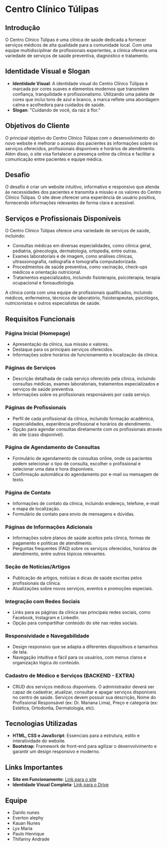 # Centro Clínico Túlipas

## Introdução
O Centro Clínico Túlipas é uma clínica de saúde dedicada a fornecer serviços médicos de alta qualidade para a comunidade local. Com uma equipe multidisciplinar de profissionais experientes, a clínica oferece uma variedade de serviços de saúde preventiva, diagnóstico e tratamento.

## Identidade Visual e Slogan
- **Identidade Visual**: A identidade visual do Centro Clínico Túlipas é marcada por cores suaves e elementos modernos que transmitem confiança, tranquilidade e profissionalismo. Utilizando uma paleta de cores que inclui tons de azul e branco, a marca reflete uma abordagem calma e acolhedora para cuidados de saúde.
- **Slogan**: "Cuidando de você, da raiz à flor."

## Objetivos do Cliente
O principal objetivo do Centro Clínico Túlipas com o desenvolvimento do novo website é melhorar o acesso dos pacientes às informações sobre os serviços oferecidos, profissionais disponíveis e horários de atendimento. Além disso, o site visa fortalecer a presença online da clínica e facilitar a comunicação entre pacientes e equipe médica.

## Desafio
O desafio é criar um website intuitivo, informativo e responsivo que atenda às necessidades dos pacientes e transmita a missão e os valores do Centro Clínico Túlipas. O site deve oferecer uma experiência de usuário positiva, fornecendo informações relevantes de forma clara e acessível.

## Serviços e Profissionais Disponíveis
O Centro Clínico Túlipas oferece uma variedade de serviços de saúde, incluindo:
- Consultas médicas em diversas especialidades, como clínica geral, pediatria, ginecologia, dermatologia, ortopedia, entre outras.
- Exames laboratoriais e de imagem, como análises clínicas, ultrassonografia, radiografia e tomografia computadorizada.
- Procedimentos de saúde preventiva, como vacinação, check-ups médicos e orientação nutricional.
- Tratamentos especializados, incluindo fisioterapia, psicoterapia, terapia ocupacional e fonoaudiologia.

A clínica conta com uma equipe de profissionais qualificados, incluindo médicos, enfermeiros, técnicos de laboratório, fisioterapeutas, psicólogos, nutricionistas e outros especialistas de saúde.

## Requisitos Funcionais

### Página Inicial (Homepage)
- Apresentação da clínica, sua missão e valores.
- Destaque para os principais serviços oferecidos.
- Informações sobre horários de funcionamento e localização da clínica.

### Páginas de Serviços
- Descrição detalhada de cada serviço oferecido pela clínica, incluindo consultas médicas, exames laboratoriais, tratamentos especializados e serviços de saúde preventiva.
- Informações sobre os profissionais responsáveis por cada serviço.

### Páginas de Profissionais
- Perfil de cada profissional da clínica, incluindo formação acadêmica, especialidades, experiência profissional e horários de atendimento.
- Opção para agendar consultas diretamente com os profissionais através do site (caso disponível).

### Página de Agendamento de Consultas
- Formulário de agendamento de consultas online, onde os pacientes podem selecionar o tipo de consulta, escolher o profissional e selecionar uma data e hora disponíveis.
- Confirmação automática do agendamento por e-mail ou mensagem de texto.

### Página de Contato
- Informações de contato da clínica, incluindo endereço, telefone, e-mail e mapa de localização.
- Formulário de contato para envio de mensagens e dúvidas.

### Páginas de Informações Adicionais
- Informações sobre planos de saúde aceitos pela clínica, formas de pagamento e políticas de atendimento.
- Perguntas frequentes (FAQ) sobre os serviços oferecidos, horários de atendimento, entre outros tópicos relevantes.

### Seção de Notícias/Artigos
- Publicação de artigos, notícias e dicas de saúde escritas pelos profissionais da clínica.
- Atualizações sobre novos serviços, eventos e promoções especiais.

### Integração com Redes Sociais
- Links para as páginas da clínica nas principais redes sociais, como Facebook, Instagram e LinkedIn.
- Opção para compartilhar conteúdo do site nas redes sociais.

### Responsividade e Navegabilidade
- Design responsivo que se adapta a diferentes dispositivos e tamanhos de tela.
- Navegação intuitiva e fácil para os usuários, com menus claros e organização lógica do conteúdo.

### Cadastro de Médico e Serviços (BACKEND - EXTRA)
- CRUD dos serviços médicos disponíveis. O administrador deverá ser capaz de cadastrar, atualizar, consultar e apagar serviços disponíveis no centro de saúde. Serviços devem possuir sua descrição, Nome do Profissional Responsável (ex: Dr. Mariana Lima), Preço e categoria (ex: Estética, Ortodontia, Dermatologia, etc).

## Tecnologias Utilizadas
- **HTML, CSS e JavaScript**: Essenciais para a estrutura, estilo e interatividade do website.
- **Bootstrap**: Framework de front-end para agilizar o desenvolvimento e garantir um design responsivo e moderno.

## Links Importantes
- **Site em Funcionamento**: [Link para o site](https://laceperl.github.io/CCT/)
- **Identidade Visual Completa**: [Link para o Drive](https://drive.google.com/drive/folders/1pNaWw0r_plM8jUaSs0SFJnKW11YSLuqz?usp=drive_link)

## Equipe
- Danilo nunes
- Everton alephy
- Kauan Nunes
- Lys Maria 
- Paulo Henrique
- Thifanny Andrade
